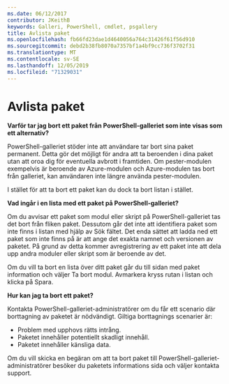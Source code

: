 ```yaml
---
ms.date: 06/12/2017
contributor: JKeithB
keywords: Galleri, PowerShell, cmdlet, psgallery
title: Avlista paket
ms.openlocfilehash: fb66fd23dae1d4640056a764c31426f61f56d910
ms.sourcegitcommit: debd2b38fb8070a7357bf1a4bf9cc736f3702f31
ms.translationtype: MT
ms.contentlocale: sv-SE
ms.lasthandoff: 12/05/2019
ms.locfileid: "71329031"
---
```

# <a name="unlisting-packages"></a>Avlista paket

**Varför tar jag bort ett paket från PowerShell-galleriet som inte visas som ett alternativ?**

PowerShell-galleriet stöder inte att användare tar bort sina paket permanent.
Detta gör det möjligt för andra att ta beroenden i dina paket utan att oroa dig för eventuella avbrott i framtiden.
Om pester-modulen exempelvis är beroende av Azure-modulen och Azure-modulen tas bort från galleriet, kan användaren inte längre använda pester-modulen.

I stället för att ta bort ett paket kan du dock ta bort listan i stället.

**Vad ingår i en lista med ett paket på PowerShell-galleriet?**

Om du avvisar ett paket som modul eller skript på PowerShell-galleriet tas det bort från fliken paket. Dessutom går det inte att identifiera paket som inte finns i listan med hjälp av Sök fältet.
Det enda sättet att ladda ned ett paket som inte finns på är att ange det exakta namnet och versionen av paketet.
På grund av detta kommer avregistrering av ett paket inte att dela upp andra moduler eller skript som är beroende av det.

Om du vill ta bort en lista över ditt paket går du till sidan med paket information och väljer Ta bort modul. Avmarkera kryss rutan i listan och klicka på Spara.

**Hur kan jag ta bort ett paket?**

Kontakta PowerShell-galleriet-administratörer om du får ett scenario där borttagning av paketet är nödvändigt.
Giltiga borttagnings scenarier är:
- Problem med upphovs rätts intrång.
- Paketet innehåller potentiellt skadligt innehåll.
- Paketet innehåller känsliga data.

Om du vill skicka en begäran om att ta bort paket till PowerShell-galleriet-administratörer besöker du paketets informations sida och väljer kontakta support.
